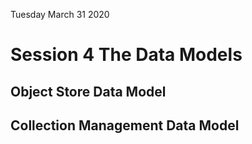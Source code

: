 Tuesday March 31 2020

# Session 4 The Data Models

## Object Store Data Model

## Collection Management Data Model



